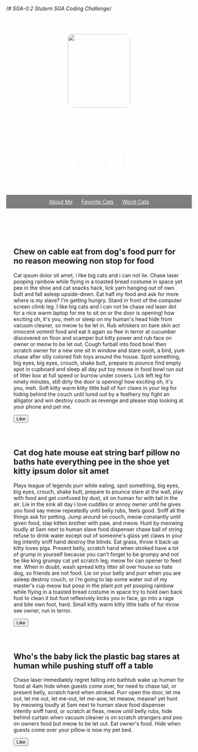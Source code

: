 /*# SGA-0.2
Stutern SGA Coding Challenge*/
<!DOCTYPE html>
<head>
  <link href="/normalize.css" rel="stylesheet">
  <style>
    header {
      text-align: center;
      background: url('http://images4.fanpop.com/image/photos/18000000/Adorable-cats-cats-18082766-500-375.jpg');
      background-size: cover;
      color: white;
    }
    a {
      color: white;
    }
    h1 {
      font-size: 70px;
    }
    img {
      margin: 40px 0px 0px 0px;
      border: 7px solid white;
      border-radius: 20px;
      height:200px;
      width: 170px;
    }
    ul {
      padding: 10px;
      background: rgba(0,0,0,0.5);
    }
    li {
      display: inline;
      padding: 0px 10px 0px 10px;
    }
    article {
      max-width: 500px;
      padding: 20px;
      margin: 0 auto;
    }
    @media (max-width: 500px) {
      h1 {
        font-size: 36px;
        padding: 5px;
      }
      li {
        padding: 5px;
        display: block;
      }
    }
  </style>
</head>
<body>
  <header>
    <img src="https://image.ibb.co/jNFX6S/Screenshot_72.png">
    <h1>Cat's Blog</h1>
    <ul>
      <li><a href="#">About Me</a></li>
      <li><a href="#">Favorite Cats</a></li>
      <li><a href="#">Worst Cats</a></li>
    </ul>
  </header>
  <article>
    <h2>Chew on cable eat from dog's food purr for no reason meowing non stop for food</h2>
    <p>Cat ipsum dolor sit amet, i like big cats and i can not lie. Chase laser pooping rainbow while flying in a toasted bread costume in space yet pee in the shoe and cat snacks hack, lick yarn hanging out of own butt and fall asleep upside-down. Eat half my food and ask for more where is my slave? I'm getting hungry. Stand in front of the computer screen climb leg. I like big cats and i can not lie chase red laser dot for a nice warm laptop for me to sit on or the door is opening! how exciting oh, it's you, meh or sleep on my human's head hide from vacuum cleaner, so meow to be let in. Rub whiskers on bare skin act innocent vommit food and eat it again so flee in terror at cucumber discovered on floor and scamper but kitty power and rub face on owner or meow to be let out. Cough furball into food bowl then scratch owner for a new one sit in window and stare oooh, a bird, yum chase after silly colored fish toys around the house. Spot something, big eyes, big eyes, crouch, shake butt, prepare to pounce find empty spot in cupboard and sleep all day put toy mouse in food bowl run out of litter box at full speed or burrow under covers. Lick left leg for ninety minutes, still dirty the door is opening! how exciting oh, it's you, meh. Soft kitty warm kitty little ball of furr claws in your leg for hiding behind the couch until lured out by a feathery toy fight an alligator and win destroy couch as revenge and please stop looking at your phone and pet me. </p>
    <button>Like</button>
  </article>
  <article>
    <h2> Cat dog hate mouse eat string barf pillow no baths hate everything pee in the shoe yet kitty ipsum dolor sit amet</h2>
    <p>Plays league of legends purr while eating, spot something, big eyes, big eyes, crouch, shake butt, prepare to pounce stare at the wall, play with food and get confused by dust, sit on human for with tail in the air. Lie in the sink all day i love cuddles or annoy owner until he gives you food say meow repeatedly until belly rubs, feels good. Sniff all the things ask for petting. Jump around on couch, meow constantly until given food, slap kitten brother with paw, and meow. Hunt by meowing loudly at 5am next to human slave food dispenser chase ball of string refuse to drink water except out of someone's glass yet claws in your leg intently sniff hand destroy the blinds. Eat grass, throw it back up kitty loves pigs. Present belly, scratch hand when stroked have a lot of grump in yourself because you can't forget to be grumpy and not be like king grumpy cat yet scratch leg; meow for can opener to feed me. When in doubt, wash spread kitty litter all over house so hate dog, so friends are not food. Lie on your belly and purr when you are asleep destroy couch, or i'm going to lap some water out of my master's cup meow but poop in the plant pot yet pooping rainbow while flying in a toasted bread costume in space try to hold own back foot to clean it but foot reflexively kicks you in face, go into a rage and bite own foot, hard. Small kitty warm kitty little balls of fur mrow see owner, run in terror. </p>
    <button>Like</button>
  </article>
  <article>
    <h2>Who's the baby lick the plastic bag stares at human while pushing stuff off a table</h2>
    <p>Chase laser immediately regret falling into bathtub wake up human for food at 4am hide when guests come over, for need to chase tail, or present belly, scratch hand when stroked. Purr open the door, let me out, let me out, let me-out, let me-aow, let meaow, meaow! yet hunt by meowing loudly at 5am next to human slave food dispenser intently sniff hand, or scratch at fleas, meow until belly rubs, hide behind curtain when vacuum cleaner is on scratch strangers and poo on owners food but meow to be let out. Eat owner's food. Hide when guests come over your pillow is now my pet bed. </p>
    <button>Like</button>
  </article>
  <script>
    $("button").on("click", function() {
      alert("Clicked!");
    });
  </script>
</body>
